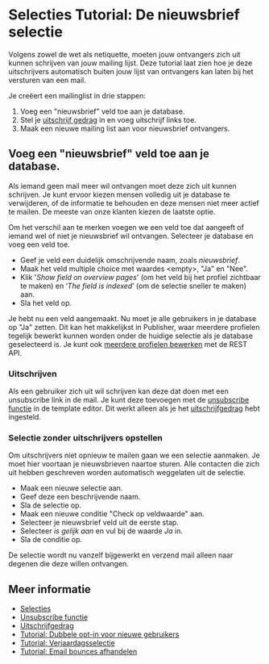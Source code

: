 # Selecties Tutorial: De nieuwsbrief selectie

Volgens zowel de wet als netiquette, moeten jouw ontvangers zich uit 
kunnen schrijven van jouw mailing lijst. Deze tutorial laat zien hoe je 
deze uitschrijvers automatisch buiten jouw lijst van ontvangers kan laten 
bij het versturen van een mail.

Je creëert een mailinglist in drie stappen:

1.  Voeg een "nieuwsbrief" veld toe aan je database.
2.  Stel je [uitschrijf gedrag](./database-unsubscribe-behavior) in en voeg uitschrijf links toe.
3.  Maak een nieuwe mailing list aan voor nieuwsbrief ontvangers.

## Voeg een "nieuwsbrief" veld toe aan je database.

Als iemand geen mail meer wil ontvangen moet deze zich uit kunnen schrijven. 
Je kunt ervoor kiezen mensen volledig uit je database te verwijderen, 
of de informatie te behouden en deze mensen niet meer actief te mailen. 
De meeste van onze klanten kiezen de laatste optie.

Om het verschil aan te merken voegen we een veld toe dat aangeeft of 
iemand wel of niet je nieuwsbrief wil ontvangen. Selecteer je database 
en voeg een veld toe.

* Geef je veld een duidelijk omschrijvende naam, zoals *nieuwsbrief*.
* Maak het veld multiple choice met waardes <empty\>, "Ja" en "Nee".
* Klik '*Show field on overview pages*' (om het veld bij het profiel 
zichtbaar te maken) en ‘*The field is indexed*’ (om de selectie sneller te maken) aan.
* Sla het veld op.

Je hebt nu een veld aangemaakt. Nu moet je alle gebruikers in je database 
op "Ja" zetten. Dit kan het makkelijkst in Publisher, waar meerdere profielen 
tegelijk bewerkt kunnen worden onder de huidige selectie als je database 
geselecteerd is. Je kunt ook [meerdere profielen bewerken](./rest-put-database-profiles) 
met de REST API.

### Uitschrijven

Als een gebruiker zich uit wil schrijven kan deze dat doen met een 
unsubscribe link in de mail. Je kunt deze toevoegen met de 
[unsubscribe functie](./personalization-functions-unsubscribe) in de 
template editor. Dit werkt alleen als je het 
[uitschrijfgedrag](./database-unsubscribe-behavior) hebt ingesteld.

### Selectie zonder uitschrijvers opstellen

Om uitschrijvers niet opnieuw te mailen gaan we een selectie aanmaken. 
Je moet hier voortaan je nieuwsbrieven naartoe sturen. Alle contacten 
die zich uit hebben geschreven worden automatisch weggelaten uit de 
selectie.

-   Maak een nieuwe selectie aan.
-   Geef deze een beschrijvende naam.
-   Sla de selectie op.
-   Maak een nieuwe conditie "Check op veldwaarde" aan.
-   Selecteer je nieuwsbrief veld uit de eerste stap.
-   Selecteer *is gelijk aan* en vul bij de waarde *Ja* in.
-   Sla de conditie op.

De selectie wordt nu vanzelf bijgewerkt en verzend mail alleen naar degenen 
die deze willen ontvangen.

## Meer informatie

* [Selecties](./database-selections-introduction)
* [Unsubscribe functie](./personalization-functions-unsubscribe)
* [Uitschrijfgedrag](./database-unsubscribe-behavior)
* [Tutorial: Dubbele opt-in voor nieuwe gebruikers](./create-a-double-optin-for-new-subscribers)
* [Tutorial: Verjaardagsselectie](./how-to-create-a-birthday-selection)
* [Tutorial: Email bounces afhandelen](./tutorial-automatically-process-bounces)
